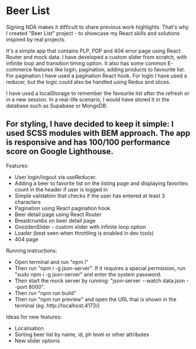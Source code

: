 # Beer List

Signing NDA makes it difficult to share previous work highlights. 
That's why I created "Beer List" project - to showcase my React skills and solutions inspired by real projects.

It's a simple app that contains PLP, PDP and 404 error page using React Router and mock data. 
I have developed a custom slider from scratch, with infinite loop and transition timing option. It also has some common E-commerce features like login, pagination, adding products to favourite list.
For pagination I have used a pagination React hook. For login I have used a reducer, but the logic could also be handled using Redux and slices.

I have used a localStorage to remember the favourite list after the refresh or in a new session. In a real-life scenario, I would have stored it in the database such as Supabase or MongoDB.

For styling, I have decided to keep it simple: I used SCSS modules with BEM approach. The app is responsive and has 100/100 performance score on Google Lighthouse.
--

Features:
- User login/logout via useReducer.
- Adding a beer to favorite list on the listing page and displaying favorites count in the header if user is logged in
- Simple validation that checks if the user has entered at least 3 characters
- Pagination using React pagination hook
- Beer detail page using React Router
- Breadcrumbs on beer detail page
- GvozdenSlider - custom slider with infinite loop option
- Loader (best seen when throttling is enabled in dev tools)
- 404 page

Running instructions:

- Open terminal and run "npm i"
- Then run "npm i -g json-server". If it requires a special permission, run "sudo npm i -g json-server" and enter the system password.
- Then start the mock server by running: "json-server --watch data.json --port 8000".
- Then run "npm run build"
- Then run "npm run preview" and open the URL that is shown in the terminal (eg. http://localhost:4173/)

Ideas for new features:

- Localisation
- Sorting beer list by name, id, ph level or other attributes
- New slider options
